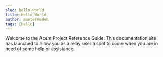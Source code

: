 ```yaml
---
slug: hello-world
title: Hello World
author: masternodeh
tags: [hello]
---
```


Welcome to the Acent Project Reference Guide. This documentation site has launched to allow you as a relay user a spot to come when you are in need of some help or assistance. 

